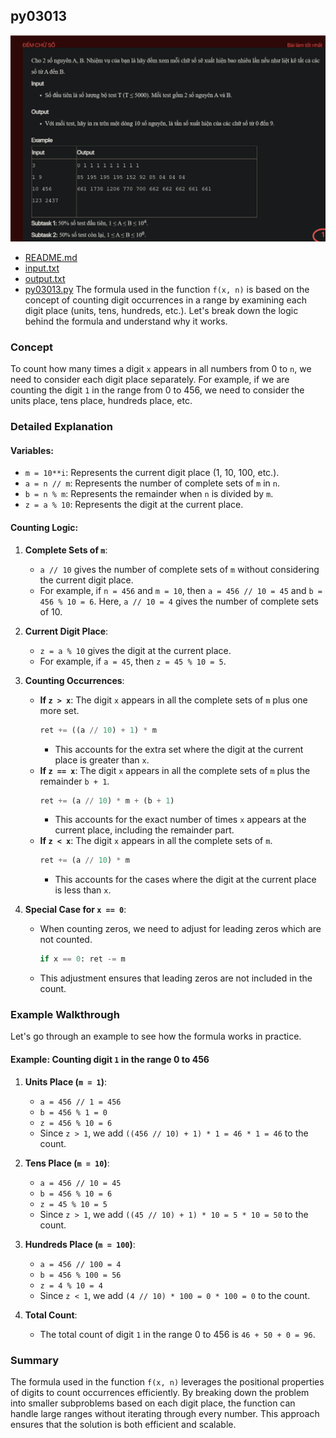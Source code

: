 
## py03013
![alt text](image.png)

- [README.md](README.md)
- [input.txt](input.txt)
- [output.txt](output.txt)
- [py03013.py](py03013.py)
The formula used in the function `f(x, n)` is based on the concept of counting digit occurrences in a range by examining each digit place (units, tens, hundreds, etc.). Let's break down the logic behind the formula and understand why it works.

### Concept

To count how many times a digit `x` appears in all numbers from 0 to `n`, we need to consider each digit place separately. For example, if we are counting the digit `1` in the range from 0 to 456, we need to consider the units place, tens place, hundreds place, etc.

### Detailed Explanation

#### Variables:
- `m = 10**i`: Represents the current digit place (1, 10, 100, etc.).
- `a = n // m`: Represents the number of complete sets of `m` in `n`.
- `b = n % m`: Represents the remainder when `n` is divided by `m`.
- `z = a % 10`: Represents the digit at the current place.

#### Counting Logic:

1. **Complete Sets of `m`**:
   - `a // 10` gives the number of complete sets of `m` without considering the current digit place.
   - For example, if `n = 456` and `m = 10`, then `a = 456 // 10 = 45` and `b = 456 % 10 = 6`. Here, `a // 10 = 4` gives the number of complete sets of 10.

2. **Current Digit Place**:
   - `z = a % 10` gives the digit at the current place.
   - For example, if `a = 45`, then `z = 45 % 10 = 5`.

3. **Counting Occurrences**:
   - **If `z > x`**: The digit `x` appears in all the complete sets of `m` plus one more set.
     ```python
     ret += ((a // 10) + 1) * m
     ```
     - This accounts for the extra set where the digit at the current place is greater than `x`.
   - **If `z == x`**: The digit `x` appears in all the complete sets of `m` plus the remainder `b + 1`.
     ```python
     ret += (a // 10) * m + (b + 1)
     ```
     - This accounts for the exact number of times `x` appears at the current place, including the remainder part.
   - **If `z < x`**: The digit `x` appears in all the complete sets of `m`.
     ```python
     ret += (a // 10) * m
     ```
     - This accounts for the cases where the digit at the current place is less than `x`.

4. **Special Case for `x == 0`**:
   - When counting zeros, we need to adjust for leading zeros which are not counted.
     ```python
     if x == 0: ret -= m
     ```
   - This adjustment ensures that leading zeros are not included in the count.

### Example Walkthrough

Let's go through an example to see how the formula works in practice.

#### Example: Counting digit `1` in the range 0 to 456

1. **Units Place (`m = 1`)**:
   - `a = 456 // 1 = 456`
   - `b = 456 % 1 = 0`
   - `z = 456 % 10 = 6`
   - Since `z > 1`, we add `((456 // 10) + 1) * 1 = 46 * 1 = 46` to the count.

2. **Tens Place (`m = 10`)**:
   - `a = 456 // 10 = 45`
   - `b = 456 % 10 = 6`
   - `z = 45 % 10 = 5`
   - Since `z > 1`, we add `((45 // 10) + 1) * 10 = 5 * 10 = 50` to the count.

3. **Hundreds Place (`m = 100`)**:
   - `a = 456 // 100 = 4`
   - `b = 456 % 100 = 56`
   - `z = 4 % 10 = 4`
   - Since `z < 1`, we add `(4 // 10) * 100 = 0 * 100 = 0` to the count.

4. **Total Count**:
   - The total count of digit `1` in the range 0 to 456 is `46 + 50 + 0 = 96`.

### Summary

The formula used in the function `f(x, n)` leverages the positional properties of digits to count occurrences efficiently. By breaking down the problem into smaller subproblems based on each digit place, the function can handle large ranges without iterating through every number. This approach ensures that the solution is both efficient and scalable.